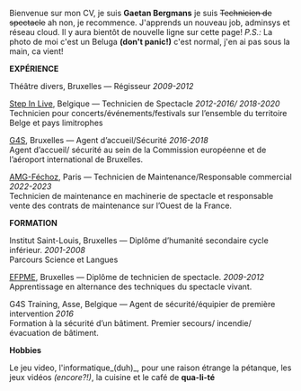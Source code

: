 Bienvenue sur mon CV, je suis **Gaetan Bergmans** je suis ~~Technicien de spectacle~~ ah non, je recommence.
J'apprends un nouveau job, adminsys et réseau cloud. Il y aura bientôt de nouvelle ligne sur cette page! 
_P.S.:_ La photo de moi c'est un Beluga **(don't panic!)** c'est normal, j'en ai pas sous la main, ca vient!

**EXPÉRIENCE**

Théâtre divers, Bruxelles — Régisseur
 _2009-2012_

[Step In Live](https://stepinlive.be/fr/bienvenue), Belgique — Technicien de Spectacle
 _2012-2016/ 2018-2020_     
Technicien  pour  concerts/événements/festivals sur l’ensemble du territoire Belge et pays limitrophes

[G4S](https://www.g4s.com/fr-fr), Bruxelles — Agent d’accueil/Sécurité
 _2016-2018_           
Agent d’accueil/ sécurité au sein de la Commission européenne et de l’aéroport international de Bruxelles.

[AMG-Féchoz](https://amg-fechoz.com/), Paris — Technicien de Maintenance/Responsable commercial
 _2022-2023_         
Technicien de maintenance en machinerie de spectacle et responsable vente des contrats de maintenance sur l’Ouest de la France.

**FORMATION**

Institut Saint-Louis, Bruxelles — Diplôme d’humanité secondaire cycle inférieur.
 _2001-2008_      
Parcours Science et Langues

[EFPME](https://www.efp.be/), Bruxelles — Diplôme de technicien de spectacle.
 _2009-2012_           
Apprentissage en alternance des techniques du spectacle vivant.

G4S Training, Asse, Belgique — Agent de sécurité/équipier de première intervention
 _2016_         
Formation à la sécurité d’un bâtiment. Premier secours/ incendie/ évacuation de bâtiment.


**Hobbies**

Le jeu video, l'informatique_(duh)_, pour une raison étrange la pétanque, les jeux vidéos _(encore?!)_, la cuisine et le café de **qua-li-té** 

